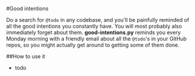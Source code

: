 #Good intentions

Do a search for `@todo` in any codebase, and you'll be painfully reminded of all the good intentions you constantly have. You will most probably also immediately forget about them. **good-intentions.py** reminds you every Monday morning with a friendly email about all the `@todo`'s in your GitHub repos, so you might actually get around to getting some of them done.


##How to use it

- todo
